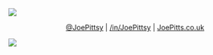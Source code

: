 <img src="https://raw.githubusercontent.com/Pittsy24/Pittsy24/master/banner.png" >

<p align="center">
  <a href = "https://twiter.com/JoePittsy/">@JoePittsy</a> |
  <a href ="https://www.linkedin.com/in/JoePittsy/">/in/JoePittsy</a> |
  <a href="https://JoePitts.co.uk">JoePitts.co.uk</a>
</p>

<img src="https://github-readme-stats.vercel.app/api?username=pittsy24&show_icons=true">
